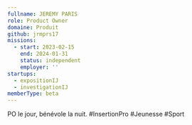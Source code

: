 ```yaml
---
fullname: JEREMY PARIS
role: Product Owner
domaine: Produit
github: jrmprs17
missions:
  - start: 2023-02-15
    end: 2024-01-31
    status: independent
    employer: ''
startups:
  - expositionIJ
  - investigationIJ
memberType: beta
---
```


PO le jour, bénévole la nuit. #InsertionPro #Jeunesse #Sport
